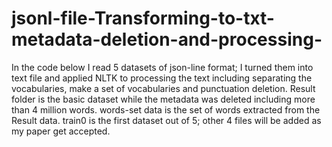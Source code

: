 # jsonl-file-Transforming-to-txt-metadata-deletion-and-processing-
In the code below I read 5 datasets of json-line format; I turned them into text file and applied NLTK to processing the text including separating the vocabularies, make a set of vocabularies and punctuation deletion.
Result folder is the basic dataset while the metadata was deleted including more than 4 million words.
words-set data is the set of words extracted from the Result data.
train0 is the first dataset out of 5; other 4 files will be added as my paper get accepted.
